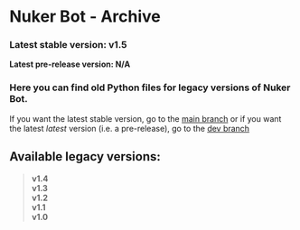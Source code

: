 # Nuker Bot - Archive
### Latest stable version: v1.5
**Latest pre-release version: N/A**

### Here you can find old Python files for legacy versions of Nuker Bot.
If you want the latest stable version, go to the [main branch](https://github.com/KingWaffleIII/Nuker-Bot/blob/main) or if you want the latest <i>latest</i> version (i.e. a pre-release), go to the [dev branch](https://github.com/KingWaffleIII/Nuker-Bot/blob/dev/)

## Available legacy versions:
> **v1.4** <br>
> **v1.3** <br>
> **v1.2** <br>
> **v1.1** <br>
> **v1.0** <br>
